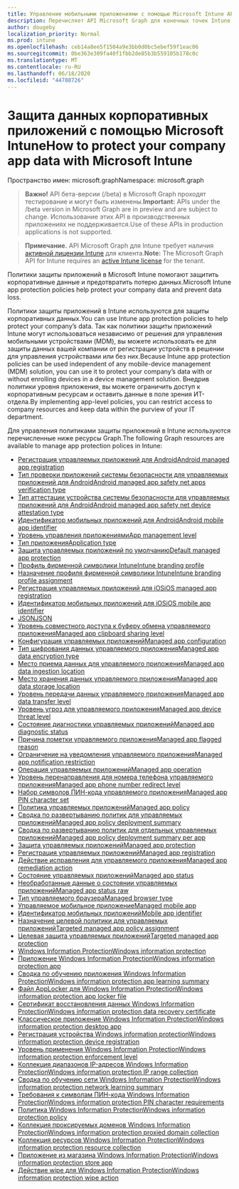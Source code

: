 ```yaml
---
title: Управление мобильными приложениями с помощью Microsoft Intune API Microsoft Graph
description: Перечисляет API Microsoft Graph для конечных точек Intune (REST), связанных с управлением мобильными приложениями (MAM) для организации клиента.
author: dougeby
localization_priority: Normal
ms.prod: intune
ms.openlocfilehash: ceb14a8ee5f1504a9e3bb0d0bc5ebef59f1eac06
ms.sourcegitcommit: 0be363e309fa40f1fbb2de85b3b559105b178c0c
ms.translationtype: MT
ms.contentlocale: ru-RU
ms.lasthandoff: 06/18/2020
ms.locfileid: "44788726"
---
```

# <a name="how-to-protect-your-company-app-data-with-microsoft-intune"></a><span data-ttu-id="1938c-103">Защита данных корпоративных приложений с помощью Microsoft Intune</span><span class="sxs-lookup"><span data-stu-id="1938c-103">How to protect your company app data with Microsoft Intune</span></span>

<span data-ttu-id="1938c-104">Пространство имен: microsoft.graph</span><span class="sxs-lookup"><span data-stu-id="1938c-104">Namespace: microsoft.graph</span></span>

> <span data-ttu-id="1938c-105">**Важно!** API бета-версии (/beta) в Microsoft Graph проходят тестирование и могут быть изменены.</span><span class="sxs-lookup"><span data-stu-id="1938c-105">**Important:** APIs under the /beta version in Microsoft Graph are in preview and are subject to change.</span></span> <span data-ttu-id="1938c-106">Использование этих API в производственных приложениях не поддерживается.</span><span class="sxs-lookup"><span data-stu-id="1938c-106">Use of these APIs in production applications is not supported.</span></span>

> <span data-ttu-id="1938c-107">**Примечание.** API Microsoft Graph для Intune требует наличия [активной лицензии Intune](https://go.microsoft.com/fwlink/?linkid=839381) для клиента.</span><span class="sxs-lookup"><span data-stu-id="1938c-107">**Note:** The Microsoft Graph API for Intune requires an [active Intune license](https://go.microsoft.com/fwlink/?linkid=839381) for the tenant.</span></span>

<span data-ttu-id="1938c-108">Политики защиты приложений в Microsoft Intune помогают защитить корпоративные данные и предотвратить потерю данных.</span><span class="sxs-lookup"><span data-stu-id="1938c-108">Microsoft Intune app protection policies help protect your company data and prevent data loss.</span></span>

<span data-ttu-id="1938c-109">Политики защиты приложений в Intune используются для защиты корпоративных данных.</span><span class="sxs-lookup"><span data-stu-id="1938c-109">You can use Intune app protection policies to help protect your company’s data.</span></span> <span data-ttu-id="1938c-110">Так как политики защиты приложений Intune могут использоваться независимо от решения для управления мобильными устройствами (MDM), вы можете использовать ее для защиты данных вашей компании от регистрации устройств в решении для управления устройствами или без них.</span><span class="sxs-lookup"><span data-stu-id="1938c-110">Because Intune app protection policies can be used independent of any mobile-device management (MDM) solution, you can use it to protect your company’s data with or without enrolling devices in a device management solution.</span></span> <span data-ttu-id="1938c-111">Внедрив политики уровня приложения, вы можете ограничить доступ к корпоративным ресурсам и оставить данные в поле зрения ИТ-отдела.</span><span class="sxs-lookup"><span data-stu-id="1938c-111">By implementing app-level policies, you can restrict access to company resources and keep data within the purview of your IT department.</span></span>

<span data-ttu-id="1938c-112">Для управления политиками защиты приложений в Intune используются перечисленные ниже ресурсы Graph.</span><span class="sxs-lookup"><span data-stu-id="1938c-112">The following Graph resources are available to manage app protection polices in Intune:</span></span>

- [<span data-ttu-id="1938c-113">Регистрация управляемых приложений для Android</span><span class="sxs-lookup"><span data-stu-id="1938c-113">Android managed app registration</span></span>](intune-mam-androidmanagedappregistration.md)
- [<span data-ttu-id="1938c-114">Тип проверки приложений системы безопасности для управляемых приложений для Android</span><span class="sxs-lookup"><span data-stu-id="1938c-114">Android managed app safety net apps verification type</span></span>](intune-mam-androidmanagedappsafetynetappsverificationtype.md)
- [<span data-ttu-id="1938c-115">Тип аттестации устройства системы безопасности для управляемых приложений для Android</span><span class="sxs-lookup"><span data-stu-id="1938c-115">Android managed app safety net device attestation type</span></span>](intune-mam-androidmanagedappsafetynetdeviceattestationtype.md)
- [<span data-ttu-id="1938c-116">Идентификатор мобильных приложений для Android</span><span class="sxs-lookup"><span data-stu-id="1938c-116">Android mobile app identifier</span></span>](intune-mam-androidmobileappidentifier.md)
- [<span data-ttu-id="1938c-117">Уровень управления приложениями</span><span class="sxs-lookup"><span data-stu-id="1938c-117">App management level</span></span>](intune-mam-appmanagementlevel.md)
- [<span data-ttu-id="1938c-118">Тип приложения</span><span class="sxs-lookup"><span data-stu-id="1938c-118">Application type</span></span>](intune-wip-applicationtype.md)
- [<span data-ttu-id="1938c-119">Защита управляемых приложений по умолчанию</span><span class="sxs-lookup"><span data-stu-id="1938c-119">Default managed app protection</span></span>](intune-mam-defaultmanagedappprotection.md)
- [<span data-ttu-id="1938c-120">Профиль фирменной символики Intune</span><span class="sxs-lookup"><span data-stu-id="1938c-120">Intune branding profile</span></span>](intune-wip-intunebrandingprofile.md)
- [<span data-ttu-id="1938c-121">Назначение профиля фирменной символики Intune</span><span class="sxs-lookup"><span data-stu-id="1938c-121">Intune branding profile assignment</span></span>](intune-wip-intunebrandingprofileassignment.md)
- [<span data-ttu-id="1938c-122">Регистрация управляемых приложений для iOS</span><span class="sxs-lookup"><span data-stu-id="1938c-122">iOS managed app registration</span></span>](intune-mam-iosmanagedappregistration.md)
- [<span data-ttu-id="1938c-123">Идентификатор мобильных приложений для iOS</span><span class="sxs-lookup"><span data-stu-id="1938c-123">iOS mobile app identifier</span></span>](intune-mam-iosmobileappidentifier.md)
- [<span data-ttu-id="1938c-124">JSON</span><span class="sxs-lookup"><span data-stu-id="1938c-124">JSON</span></span>](intune-mam-json.md)
- [<span data-ttu-id="1938c-125">Уровень совместного доступа к буферу обмена управляемого приложения</span><span class="sxs-lookup"><span data-stu-id="1938c-125">Managed app clipboard sharing level</span></span>](intune-mam-managedappclipboardsharinglevel.md)
- [<span data-ttu-id="1938c-126">Конфигурация управляемых приложений</span><span class="sxs-lookup"><span data-stu-id="1938c-126">Managed app configuration</span></span>](intune-mam-managedappconfiguration.md)
- [<span data-ttu-id="1938c-127">Тип шифрования данных управляемого приложения</span><span class="sxs-lookup"><span data-stu-id="1938c-127">Managed app data encryption type</span></span>](intune-mam-managedappdataencryptiontype.md)
- [<span data-ttu-id="1938c-128">Место приема данных для управляемого приложения</span><span class="sxs-lookup"><span data-stu-id="1938c-128">Managed app data ingestion location</span></span>](intune-mam-managedappdataingestionlocation.md)
- [<span data-ttu-id="1938c-129">Место хранения данных управляемого приложения</span><span class="sxs-lookup"><span data-stu-id="1938c-129">Managed app data storage location</span></span>](intune-mam-managedappdatastoragelocation.md)
- [<span data-ttu-id="1938c-130">Уровень передачи данных управляемого приложения</span><span class="sxs-lookup"><span data-stu-id="1938c-130">Managed app data transfer level</span></span>](intune-mam-managedappdatatransferlevel.md)
- [<span data-ttu-id="1938c-131">Уровень угроз для управляемого приложения</span><span class="sxs-lookup"><span data-stu-id="1938c-131">Managed app device threat level</span></span>](intune-mam-managedappdevicethreatlevel.md)
- [<span data-ttu-id="1938c-132">Состояние диагностики управляемых приложений</span><span class="sxs-lookup"><span data-stu-id="1938c-132">Managed app diagnostic status</span></span>](intune-mam-managedappdiagnosticstatus.md)
- [<span data-ttu-id="1938c-133">Причина пометки управляемого приложения</span><span class="sxs-lookup"><span data-stu-id="1938c-133">Managed app flagged reason</span></span>](intune-mam-managedappflaggedreason.md)
- [<span data-ttu-id="1938c-134">Ограничение на уведомления управляемого приложения</span><span class="sxs-lookup"><span data-stu-id="1938c-134">Managed app notification restriction</span></span>](intune-mam-managedappnotificationrestriction.md)
- [<span data-ttu-id="1938c-135">Операция управляемых приложений</span><span class="sxs-lookup"><span data-stu-id="1938c-135">Managed app operation</span></span>](intune-mam-managedappoperation.md)
- [<span data-ttu-id="1938c-136">Уровень перенаправления для номера телефона управляемого приложения</span><span class="sxs-lookup"><span data-stu-id="1938c-136">Managed app phone number redirect level</span></span>](intune-mam-managedappphonenumberredirectlevel.md)
- [<span data-ttu-id="1938c-137">Набор символов ПИН-кода управляемого приложения</span><span class="sxs-lookup"><span data-stu-id="1938c-137">Managed app PIN character set</span></span>](intune-mam-managedapppincharacterset.md)
- [<span data-ttu-id="1938c-138">Политика управляемых приложений</span><span class="sxs-lookup"><span data-stu-id="1938c-138">Managed app policy</span></span>](intune-mam-managedapppolicy.md)
- [<span data-ttu-id="1938c-139">Сводка по развертыванию политик для управляемых приложений</span><span class="sxs-lookup"><span data-stu-id="1938c-139">Managed app policy deployment summary</span></span>](intune-mam-managedapppolicydeploymentsummary.md)
- [<span data-ttu-id="1938c-140">Сводка по развертыванию политик для отдельных управляемых приложений</span><span class="sxs-lookup"><span data-stu-id="1938c-140">Managed app policy deployment summary per app</span></span>](intune-mam-managedapppolicydeploymentsummaryperapp.md)
- [<span data-ttu-id="1938c-141">Защита управляемых приложений</span><span class="sxs-lookup"><span data-stu-id="1938c-141">Managed app protection</span></span>](intune-mam-managedappprotection.md)
- [<span data-ttu-id="1938c-142">Регистрация управляемых приложений</span><span class="sxs-lookup"><span data-stu-id="1938c-142">Managed app registration</span></span>](intune-mam-managedappregistration.md)
- [<span data-ttu-id="1938c-143">Действие исправления для управляемого приложения</span><span class="sxs-lookup"><span data-stu-id="1938c-143">Managed app remediation action</span></span>](intune-mam-managedappremediationaction.md)
- [<span data-ttu-id="1938c-144">Состояние управляемых приложений</span><span class="sxs-lookup"><span data-stu-id="1938c-144">Managed app status</span></span>](intune-mam-managedappstatus.md)
- [<span data-ttu-id="1938c-145">Необработанные данные о состоянии управляемых приложений</span><span class="sxs-lookup"><span data-stu-id="1938c-145">Managed app status raw</span></span>](intune-mam-managedappstatusraw.md)
- [<span data-ttu-id="1938c-146">Тип управляемого браузера</span><span class="sxs-lookup"><span data-stu-id="1938c-146">Managed browser type</span></span>](intune-mam-managedbrowsertype.md)
- [<span data-ttu-id="1938c-147">Управляемое мобильное приложение</span><span class="sxs-lookup"><span data-stu-id="1938c-147">Managed mobile app</span></span>](intune-mam-managedmobileapp.md)
- [<span data-ttu-id="1938c-148">Идентификатор мобильных приложений</span><span class="sxs-lookup"><span data-stu-id="1938c-148">Mobile app identifier</span></span>](intune-mam-mobileappidentifier.md)
- [<span data-ttu-id="1938c-149">Назначение целевой политики для управляемых приложений</span><span class="sxs-lookup"><span data-stu-id="1938c-149">Targeted managed app policy assignment</span></span>](intune-mam-targetedmanagedapppolicyassignment.md)
- [<span data-ttu-id="1938c-150">Целевая защита управляемых приложений</span><span class="sxs-lookup"><span data-stu-id="1938c-150">Targeted managed app protection</span></span>](intune-mam-targetedmanagedappprotection.md)
- [<span data-ttu-id="1938c-151">Windows Information Protection</span><span class="sxs-lookup"><span data-stu-id="1938c-151">Windows information protection</span></span>](intune-mam-windowsinformationprotection.md)
- [<span data-ttu-id="1938c-152">Приложение Windows Information Protection</span><span class="sxs-lookup"><span data-stu-id="1938c-152">Windows information protection app</span></span>](intune-mam-windowsinformationprotectionapp.md)
- [<span data-ttu-id="1938c-153">Сводка по обучению приложения Windows Information Protection</span><span class="sxs-lookup"><span data-stu-id="1938c-153">Windows information protection app learning summary</span></span>](intune-wip-windowsinformationprotectionapplearningsummary.md)
- [<span data-ttu-id="1938c-154">Файл AppLocker для Windows Information Protection</span><span class="sxs-lookup"><span data-stu-id="1938c-154">Windows information protection app locker file</span></span>](intune-mam-windowsinformationprotectionapplockerfile.md)
- [<span data-ttu-id="1938c-155">Сертификат восстановления данных Windows Information Protection</span><span class="sxs-lookup"><span data-stu-id="1938c-155">Windows information protection data recovery certificate</span></span>](intune-mam-windowsinformationprotectiondatarecoverycertificate.md)
- [<span data-ttu-id="1938c-156">Классическое приложение Windows Information Protection</span><span class="sxs-lookup"><span data-stu-id="1938c-156">Windows information protection desktop app</span></span>](intune-mam-windowsinformationprotectiondesktopapp.md)
- [<span data-ttu-id="1938c-157">Регистрация устройства Windows information protection</span><span class="sxs-lookup"><span data-stu-id="1938c-157">Windows information protection device registration</span></span>](intune-mam-windowsinformationprotectiondeviceregistration.md)
- [<span data-ttu-id="1938c-158">Уровень применения Windows Information Protection</span><span class="sxs-lookup"><span data-stu-id="1938c-158">Windows information protection enforcement level</span></span>](intune-mam-windowsinformationprotectionenforcementlevel.md)
- [<span data-ttu-id="1938c-159">Коллекция диапазонов IP-адресов Windows Information Protection</span><span class="sxs-lookup"><span data-stu-id="1938c-159">Windows information protection IP range collection</span></span>](intune-mam-windowsinformationprotectioniprangecollection.md)
- [<span data-ttu-id="1938c-160">Сводка по обучению сети Windows Information Protection</span><span class="sxs-lookup"><span data-stu-id="1938c-160">Windows information protection network learning summary</span></span>](intune-wip-windowsinformationprotectionnetworklearningsummary.md)
- [<span data-ttu-id="1938c-161">Требования к символам ПИН-кода Windows Information Protection</span><span class="sxs-lookup"><span data-stu-id="1938c-161">Windows information protection PIN character requirements</span></span>](intune-mam-windowsinformationprotectionpincharacterrequirements.md)
- [<span data-ttu-id="1938c-162">Политика Windows Information Protection</span><span class="sxs-lookup"><span data-stu-id="1938c-162">Windows information protection policy</span></span>](intune-mam-windowsinformationprotectionpolicy.md)
- [<span data-ttu-id="1938c-163">Коллекция проксируемых доменов Windows Information Protection</span><span class="sxs-lookup"><span data-stu-id="1938c-163">Windows information protection proxied domain collection</span></span>](intune-mam-windowsinformationprotectionproxieddomaincollection.md)
- [<span data-ttu-id="1938c-164">Коллекция ресурсов Windows Information Protection</span><span class="sxs-lookup"><span data-stu-id="1938c-164">Windows information protection resource collection</span></span>](intune-mam-windowsinformationprotectionresourcecollection.md)
- [<span data-ttu-id="1938c-165">Приложение из магазина Windows Information Protection</span><span class="sxs-lookup"><span data-stu-id="1938c-165">Windows information protection store app</span></span>](intune-mam-windowsinformationprotectionstoreapp.md)
- [<span data-ttu-id="1938c-166">Действие wipe для Windows Information Protection</span><span class="sxs-lookup"><span data-stu-id="1938c-166">Windows information protection wipe action</span></span>](intune-mam-windowsinformationprotectionwipeaction.md)